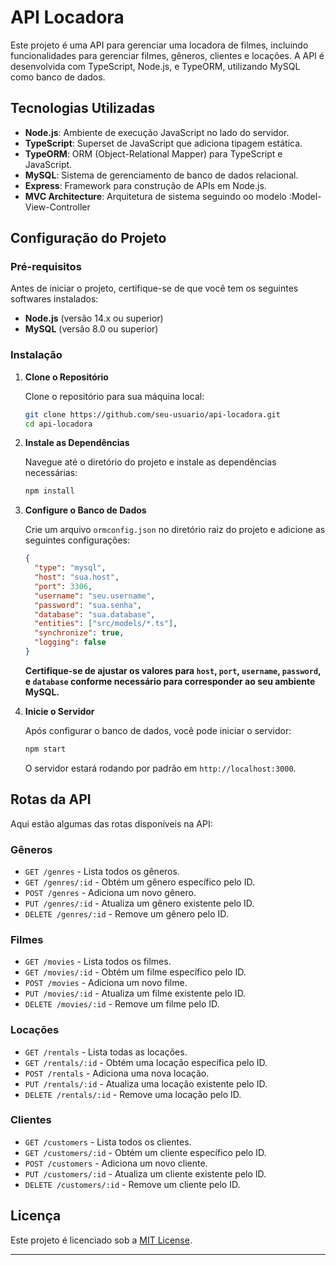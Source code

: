 

# API Locadora

Este projeto é uma API para gerenciar uma locadora de filmes, incluindo funcionalidades para gerenciar filmes, gêneros, clientes e locações. A API é desenvolvida com TypeScript, Node.js, e TypeORM, utilizando MySQL como banco de dados.

## Tecnologias Utilizadas

- **Node.js**: Ambiente de execução JavaScript no lado do servidor.
- **TypeScript**: Superset de JavaScript que adiciona tipagem estática.
- **TypeORM**: ORM (Object-Relational Mapper) para TypeScript e JavaScript.
- **MySQL**: Sistema de gerenciamento de banco de dados relacional.
- **Express**: Framework para construção de APIs em Node.js.
- **MVC Architecture**: Arquitetura de sistema seguindo oo modelo :Model-View-Controller 
## Configuração do Projeto

### Pré-requisitos

Antes de iniciar o projeto, certifique-se de que você tem os seguintes softwares instalados:

- **Node.js** (versão 14.x ou superior)
- **MySQL** (versão 8.0 ou superior)

### Instalação

1. **Clone o Repositório**

   Clone o repositório para sua máquina local:
   ```bash
   git clone https://github.com/seu-usuario/api-locadora.git
   cd api-locadora
   ```

2. **Instale as Dependências**

   Navegue até o diretório do projeto e instale as dependências necessárias:
   ```bash
   npm install
   ```

3. **Configure o Banco de Dados**

   Crie um arquivo `ormconfig.json` no diretório raiz do projeto e adicione as seguintes configurações:

   ```json
   {
     "type": "mysql",
     "host": "sua.host",
     "port": 3306,
     "username": "seu.username",
     "password": "sua.senha",
     "database": "sua.database",
     "entities": ["src/models/*.ts"],
     "synchronize": true,
     "logging": false
   }
   ```

   **Certifique-se de ajustar os valores para `host`, `port`, `username`, `password`, e `database` conforme necessário para corresponder ao seu ambiente MySQL.**

4. **Inicie o Servidor**

   Após configurar o banco de dados, você pode iniciar o servidor:
   ```bash
   npm start
   ```

   O servidor estará rodando por padrão em `http://localhost:3000`.

## Rotas da API

Aqui estão algumas das rotas disponíveis na API:

### **Gêneros**

- `GET /genres` - Lista todos os gêneros.
- `GET /genres/:id` - Obtém um gênero específico pelo ID.
- `POST /genres` - Adiciona um novo gênero.
- `PUT /genres/:id` - Atualiza um gênero existente pelo ID.
- `DELETE /genres/:id` - Remove um gênero pelo ID.

### **Filmes**

- `GET /movies` - Lista todos os filmes.
- `GET /movies/:id` - Obtém um filme específico pelo ID.
- `POST /movies` - Adiciona um novo filme.
- `PUT /movies/:id` - Atualiza um filme existente pelo ID.
- `DELETE /movies/:id` - Remove um filme pelo ID.

### **Locações**

- `GET /rentals` - Lista todas as locações.
- `GET /rentals/:id` - Obtém uma locação específica pelo ID.
- `POST /rentals` - Adiciona uma nova locação.
- `PUT /rentals/:id` - Atualiza uma locação existente pelo ID.
- `DELETE /rentals/:id` - Remove uma locação pelo ID.

### **Clientes**

- `GET /customers` - Lista todos os clientes.
- `GET /customers/:id` - Obtém um cliente específico pelo ID.
- `POST /customers` - Adiciona um novo cliente.
- `PUT /customers/:id` - Atualiza um cliente existente pelo ID.
- `DELETE /customers/:id` - Remove um cliente pelo ID.


## Licença

Este projeto é licenciado sob a [MIT License](LICENSE).

---

